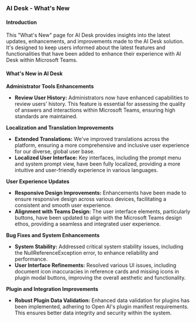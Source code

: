 ### AI Desk - What's New

#### Introduction
This "What's New" page for AI Desk provides insights into the latest updates, enhancements, and improvements made to the AI Desk solution. It's designed to keep users informed about the latest features and functionalities that have been added to enhance their experience with AI Desk within Microsoft Teams.

#### What's New in AI Desk

**Administrator Tools Enhancements**
- **Review User History:** Administrators now have enhanced capabilities to review users' history. This feature is essential for assessing the quality of answers and interactions within Microsoft Teams, ensuring high standards are maintained.

**Localization and Translation Improvements**
- **Extended Translations:** We've improved translations across the platform, ensuring a more comprehensive and inclusive user experience for our diverse, global user base.
- **Localized User Interface:** Key interfaces, including the prompt menu and system prompt view, have been fully localized, providing a more intuitive and user-friendly experience in various languages.

**User Experience Updates**
- **Responsive Design Improvements:** Enhancements have been made to ensure responsive design across various devices, facilitating a consistent and smooth user experience.
- **Alignment with Teams Design:** The user interface elements, particularly buttons, have been updated to align with the Microsoft Teams design ethos, providing a seamless and integrated user experience.

**Bug Fixes and System Enhancements**
- **System Stability:** Addressed critical system stability issues, including the NullReferenceException error, to enhance reliability and performance.
- **User Interface Refinements:** Resolved various UI issues, including document icon inaccuracies in reference cards and missing icons in plugin modal buttons, improving the overall aesthetic and functionality.

**Plugin and Integration Improvements**
- **Robust Plugin Data Validation:** Enhanced data validation for plugins has been implemented, adhering to Open AI's plugin manifest requirements. This ensures better data integrity and security within the system.


<Intercom />
<Hubspot />
<Clarity />
<GoogleAnalytics />